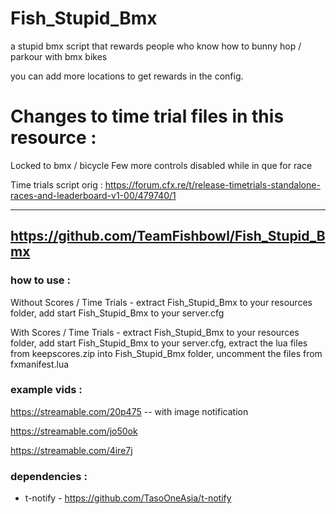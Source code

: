 # Fish_Stupid_Bmx

a stupid bmx script that rewards people who know how to bunny hop / parkour with bmx bikes

you can add more locations to get rewards in the config.

# Changes to time trial files in this resource : 

Locked to bmx / bicycle 
Few more controls disabled while in que for race


Time trials script orig : https://forum.cfx.re/t/release-timetrials-standalone-races-and-leaderboard-v1-00/479740/1

----------------------------
https://github.com/TeamFishbowl/Fish_Stupid_Bmx
----------------------------

### how to use : 

Without Scores / Time Trials - 
extract Fish_Stupid_Bmx to your resources folder, add start Fish_Stupid_Bmx to your server.cfg

With Scores / Time Trials - 
extract Fish_Stupid_Bmx to your resources folder, add start Fish_Stupid_Bmx to your server.cfg, extract the lua files from keepscores.zip into Fish_Stupid_Bmx folder, uncomment the files from fxmanifest.lua

### example vids : 

https://streamable.com/20p475 -- with image notification

https://streamable.com/jo50ok

https://streamable.com/4ire7j


### dependencies :

* t-notify -  https://github.com/TasoOneAsia/t-notify






